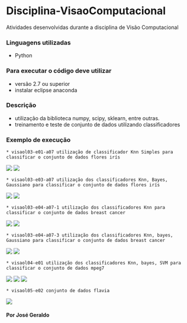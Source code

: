 # Disciplina-VisaoComputacional
Atividades desenvolvidas durante a disciplina de Visão Computacional

### Linguagens utilizadas 
* Python
### Para executar o código deve utilizar 
* versão 2.7 ou superior
* instalar eclipse anaconda

### Descrição
* utilização da biblioteca numpy, scipy, sklearn, entre outras.
* treinamento e teste de conjunto de dados utilizando classificadores

### Exemplo de execução
```
* visaol03-e01-a07 utilização de classificador Knn Simples para classificar o conjunto de dados flores irís
```
![](img%20visao/imgVisãol03_e01_a07_1.png)
![](img%20visao/imgVisãol03_e01_a07_2.png)

```
* visaol03-e03-a07 utilização dos classificadores Knn, Bayes, Gaussiano para classificar o conjunto de dados flores irís
```
![](img%20visao/imgVisãol03_e03_a07_1.png)
![](img%20visao/imgVisãol03_e03_a7_2.png)

```
* visaol03-e04-a07-1 utilização dos classificadores Knn para classificar o conjunto de dados breast cancer
```
![](img%20visao/imgVisãol03_e04_a07_1.png)
![](img%20visao/imgVisãol03_e04_a07_2.png)

```
* visaol03-e04-a07-3 utilização dos classificadores Knn, bayes, Gaussiano para classificar o conjunto de dados breast cancer
```
![](img%20visao/imgVisãol03_e04_a07_3_1.png)
![](img%20visao/imgVisãol03_e04_a07_3_2.png)

```
* visaol04-e01 utilização dos classificadores Knn, bayes, SVM para classificar o conjunto de dados mpeg7
```
![](img%20visao/imgVisãol04_e01_1.png)
![](img%20visao/imgVisãol04_e01_2.png)
![](img%20visao/imgVisãol04_e01_3.png)

```
* visaol05-e02 conjunto de dados flavia
```
![](img%20visao/imgVisãol05_e02_1.png)



#### Por José Geraldo
